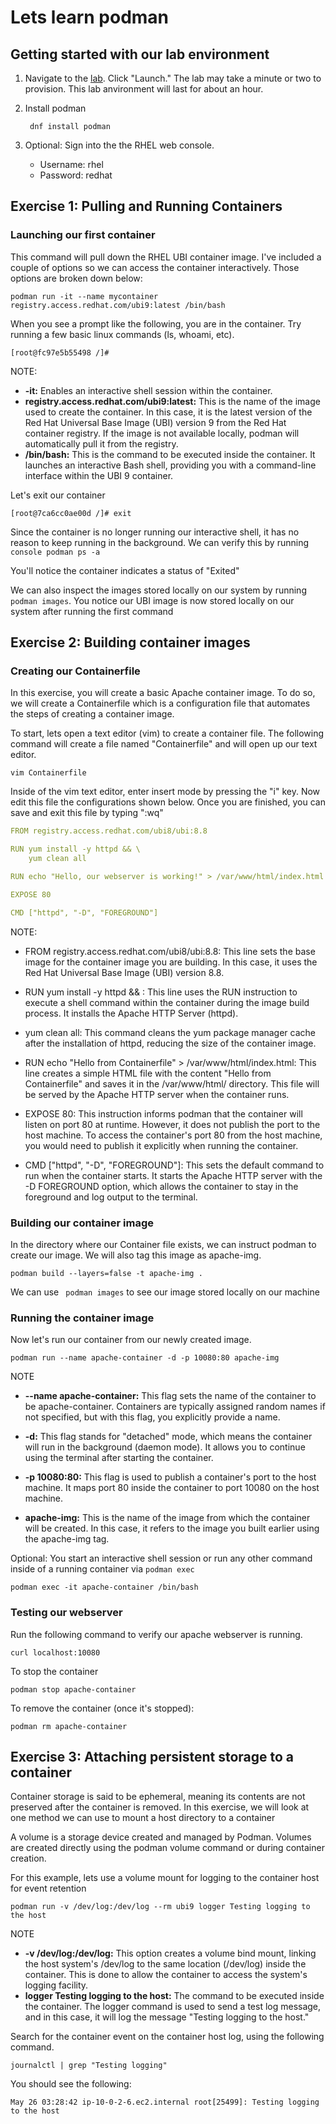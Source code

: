 # Lets learn podman

## Getting started with our lab environment
1. Navigate to the [lab](https://www.redhat.com/en/interactive-labs/red-hat-enterprise-linux-open-lab). Click "Launch." The lab may take a minute or two to provision. This lab anvironment will last for about an hour.

2. Install podman

      ```shell
       dnf install podman 
      ```
3. Optional: Sign into the the RHEL web console.
    - Username: rhel
    - Password: redhat


## Exercise 1: Pulling and Running Containers

### Launching our first container
This command will pull down the RHEL UBI container image. I've included a couple of options so we can access the container interactively. Those options are broken down below:
```shell 
podman run -it --name mycontainer registry.access.redhat.com/ubi9:latest /bin/bash
```

When you see a prompt like the following, you are in the container. Try running a few basic linux commands (ls, whoami, etc).
```shell
[root@fc97e5b55498 /]#  
```
  NOTE:

  - **-it:** Enables an interactive shell session within the container.
  - **registry.access.redhat.com/ubi9:latest:** This is the name of the image used to create the container. In this case, it is the latest version of the Red Hat Universal Base Image (UBI) version 9 from the Red Hat container registry. If the image is not available locally, podman will automatically pull it from the registry.
  - **/bin/bash:** This is the command to be executed inside the container. It launches an interactive Bash shell, providing you with a command-line interface within the UBI 9 container.

Let's exit our container
```shell 
[root@7ca6cc0ae00d /]# exit
```

Since the container is no longer running our interactive shell, it has no reason to keep running in the background. We can verify this by running ```console podman ps -a``` 

You'll notice the container indicates a status of "Exited"

We can also inspect the images stored locally on our system by running
`podman images`. You notice our UBI image is now stored locally on our system after running the first command




## Exercise 2: Building container images

### Creating our Containerfile

In this exercise, you will create a basic Apache container image. To do so, we will create a Containerfile which is a configuration file that automates the steps of creating a container image.

To start, lets open a text editor (vim) to create a container file. The following command will create a file named "Containerfile" and will open up our text editor.
```shell 
vim Containerfile 
```
Inside of the vim text editor, enter insert mode by pressing the "i" key. Now edit this file the configurations shown below. Once you are finished, you can save and exit this file by typing ":wq" 

```yaml 
FROM registry.access.redhat.com/ubi8/ubi:8.8

RUN yum install -y httpd && \
    yum clean all

RUN echo "Hello, our webserver is working!" > /var/www/html/index.html

EXPOSE 80

CMD ["httpd", "-D", "FOREGROUND"]

```
NOTE: 
- FROM registry.access.redhat.com/ubi8/ubi:8.8: This line sets the base image for the container image you are building. In this case, it uses the Red Hat Universal Base Image (UBI) version 8.8.

- RUN yum install -y httpd && \: This line uses the RUN instruction to execute a shell command within the container during the image build process. It installs the Apache HTTP Server (httpd).

- yum clean all: This command cleans the yum package manager cache after the installation of httpd, reducing the size of the container image.

- RUN echo "Hello from Containerfile" > /var/www/html/index.html: This line creates a simple HTML file with the content "Hello from Containerfile" and saves it in the /var/www/html/ directory. This file will be served by the Apache HTTP server when the container runs.

- EXPOSE 80: This instruction informs podman that the container will listen on port 80 at runtime. However, it does not publish the port to the host machine. To access the container's port 80 from the host machine, you would need to publish it explicitly when running the container.

- CMD ["httpd", "-D", "FOREGROUND"]: This sets the default command to run when the container starts. It starts the Apache HTTP server with the -D FOREGROUND option, which allows the container to stay in the foreground and log output to the terminal.

### Building our container image

In the directory where our Container file exists, we can instruct podman to create our image. We will also tag this image as apache-img.

```shell 
podman build --layers=false -t apache-img .
``` 

We can use ``` podman images``` to see our image stored locally on our machine

### Running the container image

Now let's run our container from our newly created image.

```shell 
podman run --name apache-container -d -p 10080:80 apache-img
```


NOTE
- **--name apache-container:** This flag sets the name of the container to be apache-container. Containers are typically assigned random names if not specified, but with this flag, you explicitly provide a name.

- **-d:** This flag stands for "detached" mode, which means the container will run in the background (daemon mode). It allows you to continue using the terminal after starting the container.

- **-p 10080:80:** This flag is used to publish a container's port to the host machine. It maps port 80 inside the container to port 10080 on the host machine. 

- **apache-img:** This is the name of the image from which the container will be created. In this case, it refers to the image you built earlier using the apache-img tag.

Optional: You start an interactive shell session or run any other command inside of a running container via ```podman exec```

```shell
podman exec -it apache-container /bin/bash
```

### Testing our webserver 

Run the following command to verify our apache webserver is running.
```shell 
curl localhost:10080
```

To stop the container
```shell
podman stop apache-container
```

To remove the container (once it's stopped):
```shell
podman rm apache-container
```


## Exercise 3: Attaching persistent storage to a container

Container storage is said to be ephemeral, meaning its contents are not preserved after the container is removed. In this exercise, we will look at one method we can use to mount a host directory to a container

A volume is a storage device created and managed by Podman. Volumes are created directly using the podman volume command or during container creation.

For this example, lets use a volume mount for logging to the container host for event retention

```shell 
podman run -v /dev/log:/dev/log --rm ubi9 logger Testing logging to the host
```
NOTE
 - **-v /dev/log:/dev/log:** This option creates a volume bind mount, linking the host system's /dev/log to the same location (/dev/log) inside the container. This is done to allow the container to access the system's logging facility.
 - **logger Testing logging to the host:** The command to be executed inside the container. The logger command is used to send a test log message, and in this case, it will log the message "Testing logging to the host."



Search for the container event on the container host log, using the following command.

```shell
journalctl | grep "Testing logging"
```

You should see the following:

```shell
May 26 03:28:42 ip-10-0-2-6.ec2.internal root[25499]: Testing logging to the host
```
